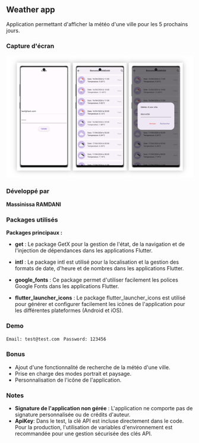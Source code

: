 ## Weather app
Application permettant d'afficher la météo d'une ville pour les 5 prochains jours.

### Capture d'écran
![Capture d'écran](assets/screenshot.png)

### Développé par

**Massinissa RAMDANI**

### Packages utilisés

**Packages principaux :**

- **get** : Le package GetX pour la gestion de l'état, de la navigation et de l'injection de dépendances dans les applications Flutter.

- **intl** : Le package intl est utilisé pour la localisation et la gestion des formats de date, d'heure et de nombres dans les applications Flutter.

- **google_fonts** : Ce package permet d'utiliser facilement les polices Google Fonts dans les applications Flutter.

- **flutter_launcher_icons** : Le package flutter_launcher_icons est utilisé pour générer et configurer facilement les icônes de l'application pour les différentes plateformes (Android et iOS).

### Demo
``Email: test@test.com ``
``Password: 123456``
### Bonus
- Ajout d'une fonctionnalité de recherche de la météo d'une ville.
- Prise en charge des modes portrait et paysage.
- Personnalisation de l'icône de l'application.

### Notes
- **Signature de l'application non gérée** : L'application ne comporte pas de signature personnalisée ou de crédits d'auteur.
- **ApiKey**: Dans le test, la clé API est incluse directement dans le code. Pour la production, l'utilisation de variables d'environnement est recommandée pour une gestion sécurisée des clés API.